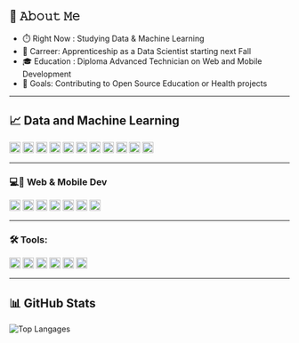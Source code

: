 ## :book: 𝙰𝚋𝚘𝚞𝚝 𝙼𝚎
- ⏱️ Right Now :  Studying Data & Machine Learning
- 💼 Carreer: Apprenticeship as a Data Scientist starting next Fall
- 🎓 Education : Diploma Advanced Technician on Web and Mobile Development
- 🎯 Goals: Contributing to Open Source Education or Health projects

---

## 📈 Data and Machine Learning
<p align="left">
<img src='https://img.shields.io/badge/Pandas-2C2D72?style=for-the-badge&logo=pandas&logoColor=white' height="20"/>
<img src='https://img.shields.io/badge/scikit_learn-F7931E?style=for-the-badge&logo=scikit-learn&logoColor=white' height="20"/>
<img src='https://img.shields.io/badge/Streamlit-FF4B4B?style=for-the-badge&logo=Streamlit&logoColor=white' height="20"/> 
<img src='https://img.shields.io/badge/SciPy-654FF0?style=for-the-badge&logo=SciPy&logoColor=white' height="20"/>
<img src="https://img.shields.io/badge/TensorFlow-FF6F00?style=for-the-badge&logo=TensorFlow&logoColor=white" height="20"/> 
<img src="https://img.shields.io/badge/Python-FFD43B?style=for-the-badge&logo=python&logoColor=blue"  height="20"/>
<img src="https://img.shields.io/badge/Numpy-777BB4?style=for-the-badge&logo=numpy&logoColor=white" height="20"/> 
<img src="https://img.shields.io/badge/Jupyter-F37626.svg?&style=for-the-badge&logo=Jupyter&logoColor=white" height="20"/>
<img src="https://img.shields.io/badge/dash-008DE4?style=for-the-badge&logo=dash&logoColor=white" height="20"/>
<img src="https://img.shields.io/badge/MySQL-005C84?style=for-the-badge&logo=mysql&logoColor=white" height="20"/>
<img src="https://img.shields.io/badge/microsoft%20azure-0089D6?style=for-the-badge&logo=microsoft-azure&logoColor=white" height="20"/></p>

---

### 💻📱 Web & Mobile Dev
<p align="left">
<img src="https://img.shields.io/badge/HTML5-E34F26?style=for-the-badge&logo=html5&logoColor=white" height="20"/>
<img src="https://img.shields.io/badge/CSS3-1572B6?style=for-the-badge&logo=css3&logoColor=white" height="20"/>
<img src="https://img.shields.io/badge/JavaScript-323330?style=for-the-badge&logo=javascript&logoColor=F7DF1E" height="20"/>
<img src="https://img.shields.io/badge/Bootstrap-563D7C?style=for-the-badge&logo=bootstrap&logoColor=white" height="20"/>
<img src="https://img.shields.io/badge/firebase-ffca28?style=for-the-badge&logo=firebase&logoColor=black" height="20"/>
<img src="https://img.shields.io/badge/Flutter-02569B?style=for-the-badge&logo=flutter&logoColor=white" height="20"/>
<img src="https://img.shields.io/badge/Android_Studio-3DDC84?style=for-the-badge&logo=android-studio&logoColor=white" height="20"/></p>

---

### 🛠️ Tools:
<p align="left">
<img src="https://img.shields.io/badge/Visual_Studio_Code-0078D4?style=for-the-badge&logo=visual%20studio%20code&logoColor=white" height="20"/>
<img src="https://img.shields.io/badge/Linux-FCC624?style=for-the-badge&logo=linux&logoColor=black" height="20"/>
<img src="https://img.shields.io/badge/Ubuntu-E95420?style=for-the-badge&logo=ubuntu&logoColor=white" height="20"/>
<img src="https://img.shields.io/badge/GitHub-100000?style=for-the-badge&logo=github&logoColor=white" height="20"/>
<img src="https://img.shields.io/badge/GIT-E44C30?style=for-the-badge&logo=git&logoColor=white" height="20"/>
<img src="https://img.shields.io/badge/windows%20terminal-4D4D4D?style=for-the-badge&logo=windows%20terminal&logoColor=white" height="20"/></p>

---

## 📊 GitHub Stats

![Top Langages](https://readme-stats-chi-pink.vercel.app/api/top-langs/?username=mbenalia&show_icons=true&theme=cobalt&include_all_commits&layout=donut&bg_color=00000000)
